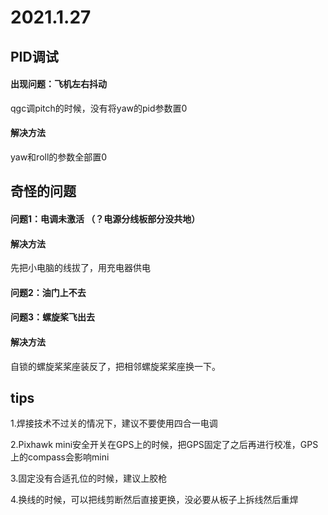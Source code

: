# 2021.1.27

## PID调试

#### 出现问题：飞机左右抖动

qgc调pitch的时候，没有将yaw的pid参数置0

#### 解决方法

yaw和roll的参数全部置0



## 奇怪的问题

#### 问题1：电调未激活 （？电源分线板部分没共地）

#### 解决方法

先把小电脑的线拔了，用充电器供电

#### 问题2：油门上不去



#### 问题3：螺旋桨飞出去

#### 解决方法

自锁的螺旋桨桨座装反了，把相邻螺旋桨桨座换一下。



## tips

1.焊接技术不过关的情况下，建议不要使用四合一电调

2.Pixhawk mini安全开关在GPS上的时候，把GPS固定了之后再进行校准，GPS上的compass会影响mini

3.固定没有合适孔位的时候，建议上胶枪

4.换线的时候，可以把线剪断然后直接更换，没必要从板子上拆线然后重焊